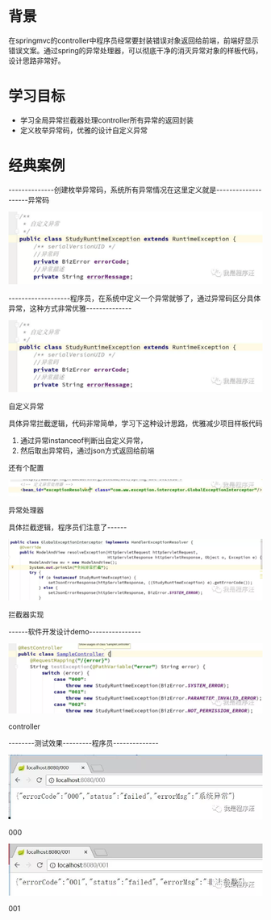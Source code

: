 # 背景

在springmvc的controller中程序员经常要封装错误对象返回给前端，前端好显示错误文案。通过spring的异常处理器，可以彻底干净的消灭异常对象的样板代码，设计思路非常好。

# 学习目标

- 学习全局异常拦截器处理controller所有异常的返回封装
- 定义枚举异常码，优雅的设计自定义异常

# 经典案例

--------------创建枚举异常码，系统所有异常情况在这里定义就是--------------------异常码

![img](image/spring的全局自定义异常案例「完美拦截Controller层全部异常」/640.webp)

-------------------程序员，在系统中定义一个异常就够了，通过异常码区分具体异常，这种方式非常优雅--------------

![img](image/spring的全局自定义异常案例「完美拦截Controller层全部异常」/640.webp)

自定义异常

具体异常拦截逻辑，代码非常简单，学习下这种设计思路，优雅减少项目样板代码

1. 通过异常instanceof判断出自定义异常，
2. 然后取出异常码，通过json方式返回给前端

还有个配置

![img](image/spring的全局自定义异常案例「完美拦截Controller层全部异常」/640-1572453949982.webp)

异常处理器

具体拦截逻辑，程序员们注意了------

![img](image/spring的全局自定义异常案例「完美拦截Controller层全部异常」/640-1572453949996.webp)

拦截器实现

------软件开发设计demo----------------


![img](image/spring的全局自定义异常案例「完美拦截Controller层全部异常」/640-1572453956188.webp)

controller

--------测试效果---------程序员--------------

![img](image/spring的全局自定义异常案例「完美拦截Controller层全部异常」/640-1572453956199.webp)

000

![img](image/spring的全局自定义异常案例「完美拦截Controller层全部异常」/640-1572453956208.webp)

001